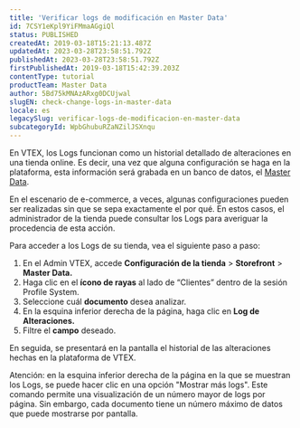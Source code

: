 ```yaml
---
title: 'Verificar logs de modificación en Master Data'
id: 7CSY1eKpl9YiFMmaAGgiQl
status: PUBLISHED
createdAt: 2019-03-18T15:21:13.487Z
updatedAt: 2023-03-28T23:58:51.792Z
publishedAt: 2023-03-28T23:58:51.792Z
firstPublishedAt: 2019-03-18T15:42:39.203Z
contentType: tutorial
productTeam: Master Data
author: 5Bd75kMNAzARxg0DCUjwal
slugEN: check-change-logs-in-master-data
locale: es
legacySlug: verificar-logs-de-modificacion-en-master-data
subcategoryId: WpbGhubuRZaNZilJSXnqu
---
```


En VTEX, los Logs funcionan como un historial detallado de alteraciones en una tienda online. Es decir, una vez que alguna configuración se haga en la plataforma, esta información será grabada en un banco de datos, el [Master Data](https://help.vtex.com/es/tutorial/o-que-e-o-master-data--4otjBnR27u4WUIciQsmkAw "Master Data").

En el escenario de e-commerce, a veces, algunas configuraciones pueden ser realizadas sin que se sepa exactamente el por qué. En estos casos, el administrador de la tienda puede consultar los Logs para averiguar la procedencia de esta acción.

Para acceder a los Logs de su tienda, vea el siguiente paso a paso:

1. En el Admin VTEX, accede **Configuración de la tienda** > **Storefront** > **Master Data.**
2. Haga clic en el __ícono de rayas__ al lado de “Clientes” dentro de la sesión Profile System.   
3. Seleccione cuál __documento__ desea analizar.
4. En la esquina inferior derecha de la página, haga clic en __Log de Alteraciones.__
5. Filtre el __campo__ deseado.

En seguida, se presentará en la pantalla el historial de las alteraciones hechas en la plataforma de VTEX.

<div class= “alert alert-info”>
Atención: en la esquina inferior derecha de la página en la que se muestran los Logs, se puede hacer clic en una opción "Mostrar más logs". Este comando permite una visualización de un número mayor de logs por página. Sin embargo, cada documento tiene un número máximo de datos que puede mostrarse por pantalla.
</div>
